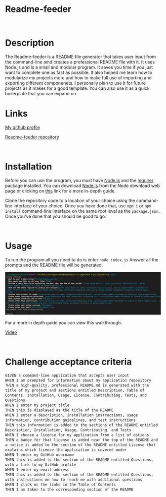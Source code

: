 # Readme-feeder
<br>

# Description

The Readme-feeder is a README file generator that takes user input from the command-line amd creates a professional README file with it. It uses Node.js and is a small and modular program. It saves you time if you just want to complete one as fast as possible. It also helped me learn how to modularize my projects more and how to make full use of importing and exporting different componenets. I personally plan to use it for future projects as it makes for a good template. You can also use it as a quick boilerplate that you can expand on.

# Links

[My github profile](https://github.com/AbdalehHersi)

[Readme-feeder repository](https://github.com/AbdalehHersi/readme-feeder)

<br>

# Installation

Before you can use the program, you must have [Node.js](https://nodejs.org/en/download/) and the [Inquirer](https://www.npmjs.com/package/inquirer) package installed. You can download [Node.js](https://nodejs.org/en/download/) from the Node download web page or clicking on [this](https://radixweb.com/blog/installing-npm-and-nodejs-on-windows-and-mac) link for a more in-depth guide. 

Clone the repository code to a location of your choice using the command-line interface of your choice. Once you have done that, use `npm i` or `npm install` command-line interface on the same root level as the `package.json`. Once you've done that you should be good to go.

<br>

# Usage

To run the program all you need to do is enter `node index.js` Answer all the prompts and the README file will be generated. 

![](./utils/Untitled.png)

For a more in depth guide you can view this walkthrough.

[Video](https://drive.google.com/file/d/1rkf9GLft45axz_dgi8CXj_gftUx1x061/view)

<br>

# Challenge acceptance criteria

```
GIVEN a command-line application that accepts user input
WHEN I am prompted for information about my application repository
THEN a high-quality, professional README.md is generated with the title of my project and sections entitled Description, Table of Contents, Installation, Usage, License, Contributing, Tests, and Questions
WHEN I enter my project title
THEN this is displayed as the title of the README
WHEN I enter a description, installation instructions, usage information, contribution guidelines, and test instructions
THEN this information is added to the sections of the README entitled Description, Installation, Usage, Contributing, and Tests
WHEN I choose a license for my application from a list of options
THEN a badge for that license is added near the top of the README and a notice is added to the section of the README entitled License that explains which license the application is covered under
WHEN I enter my GitHub username
THEN this is added to the section of the README entitled Questions, with a link to my GitHub profile
WHEN I enter my email address
THEN this is added to the section of the README entitled Questions, with instructions on how to reach me with additional questions
WHEN I click on the links in the Table of Contents
THEN I am taken to the corresponding section of the README
```